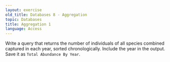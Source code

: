 ```yaml
---
layout: exercise
old_title: Databases 8 - Aggregation
topic: Databases
title: Aggregation 1
language: Access
---
```


Write a query that returns the number of individuals of all species
combined captured in each year, sorted chronologically. Include the year
in the output. Save it as `Total Abundance By Year`.
